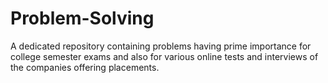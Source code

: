 # Problem-Solving
A dedicated repository containing problems having prime importance for college semester exams and also for various online tests and interviews of the companies offering placements.
